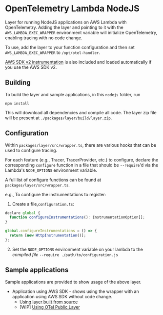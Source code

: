 # OpenTelemetry Lambda NodeJS

Layer for running NodeJS applications on AWS Lambda with OpenTelemetry. Adding the layer and pointing to it with
the `AWS_LAMBDA_EXEC_WRAPPER` environment variable will initialize OpenTelemetry, enabling tracing with no code change.

To use, add the layer to your function configuration and then set `AWS_LAMBDA_EXEC_WRAPPER` to `/opt/otel-handler`.

[AWS SDK v2 instrumentation](https://github.com/aspecto-io/opentelemetry-ext-js/tree/master/packages/instrumentation-aws-sdk) is also
included and loaded automatically if you use the AWS SDK v2.

## Building

To build the layer and sample applications, in this `nodejs` folder, run

```
npm install
```

This will download all dependencies and compile all code. The layer zip file will be present at `./packages/layer/build/layer.zip`.

## Configuration

Within `packages/layer/src/wrapper.ts`, there are various hooks that can be used to configure tracing.

For each feature (e.g., Tracer, TracerProvider, etc.) to configure, declare the corresponding `configure` function in a file that should be `--require`'d via the Lambda's `NODE_OPTIONS` environment variable.

A full list of configure functions can be found at `packages/layer/src/wrapper.ts`.


e.g., To configure the instrumentations to register:
1. Create a file,`configuration.ts`:
```javascript
declare global {
  function configureInstrumentations(): InstrumentationOption[];
}

global.configureInstrumentations = () => {
  return [new HttpInstrumentation()];
};
```

2. Set the `NODE_OPTIONS` environment variable on your lambda to the _compiled file_ `--require ./path/to/configuration.js`

## Sample applications

Sample applications are provided to show usage of the above layer.

- Application using AWS SDK - shows using the wrapper with an application using AWS SDK without code change.
  - [Using layer built from source](./integration-tests/aws-sdk)
  - [WIP] [Using OTel Public Layer](./sample-apps/aws-sdk)
